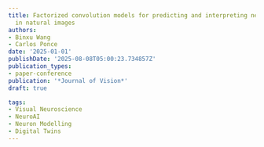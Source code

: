 ```yaml
---
title: Factorized convolution models for predicting and interpreting neuronal tuning
  in natural images
authors:
- Binxu Wang
- Carlos Ponce
date: '2025-01-01'
publishDate: '2025-08-08T05:00:23.734857Z'
publication_types:
- paper-conference
publication: '*Journal of Vision*'
draft: true

tags:
- Visual Neuroscience
- NeuroAI
- Neuron Modelling
- Digital Twins
---
```

